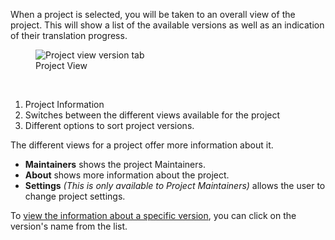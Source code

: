 When a project is selected, you will be taken to an overall view of the project. This will show a list of the available versions as well as an indication of their translation progress.

<figure>
<img alt="Project view version tab" src="/images/project-view-versions.png" />
<figcaption>Project View</figcaption>
</figure>
<br>

1. Project Information
2. Switches between the different views available for the project
3. Different options to sort project versions.

The different views for a project offer more information about it.

- **Maintainers** shows the project Maintainers.
- **About** shows more information about the project.
- **Settings** _(This is only available to Project Maintainers)_ allows the user to change project settings.

To [view the information about a specific version](user-guide/versions/version-view), you can click on the version's name from the list.